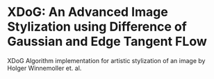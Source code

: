 # XDoG: An Advanced Image Stylization using Difference of Gaussian and Edge Tangent FLow
XDoG Algorithm implementation for artistic stylization of an image by Holger Winnemoller et. al.
